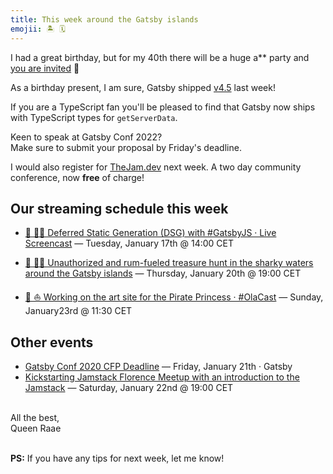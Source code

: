 ```yaml
---
title: This week around the Gatsby islands
emojii: 🏝 🗓
---
```


I had a great birthday, but for my 40th there will be a huge a\*\* party and [you are invited](https://twitter.com/raae/status/1480924823178121217) 🎉

As a birthday present, I am sure, Gatsby shipped [v4.5](https://www.gatsbyjs.com/docs/reference/release-notes/v4.5/) last week!

If you are a TypeScript fan you'll be pleased to find that Gatsby now ships with TypeScript types for `getServerData`.

Keen to speak at Gatsby Conf 2022?  
Make sure to submit your proposal by Friday's deadline.

I would also register for [TheJam.dev](https://cfe.dev/events/the-jam-2022/) next week. A two day community conference, now **free** of charge!

## Our streaming schedule this week

- [🔴 👩‍🏫 Deferred Static Generation (DSG) with #GatsbyJS · Live Screencast](https://youtu.be/f2-BoUrvWxA)&nbsp;—&nbsp;Tuesday, January 17th @&nbsp;14:00&nbsp;CET

- [🔴 🏴‍☠️ Unauthorized and rum-fueled treasure hunt in the sharky waters around the Gatsby islands](https://youtu.be/VhrOe0X_oA8)&nbsp;—&nbsp;Thursday, January 20th @&nbsp;19:00&nbsp;CET

- [🔴 ⛵️ Working on the art site for the Pirate Princess · #OlaCast](https://youtu.be/Yi0Ho8SdBEw)&nbsp;—&nbsp;Sunday, January23rd @&nbsp;11:30&nbsp;CET

## Other events

- [Gatsby Conf 2020 CFP Deadline](https://gatsbyconf.com/)&nbsp;—&nbsp;Friday, January 21th&nbsp;·&nbsp;Gatsby
- [Kickstarting Jamstack Florence Meetup with an introduction to the Jamstack](https://www.meetup.com/it-IT/JAMstack_Florence/events/282893995/)&nbsp;—&nbsp;Saturday, January 22nd&nbsp;@&nbsp;19:00&nbsp;CET

&nbsp;  
All the best,  
Queen Raae

&nbsp;  
**PS:** If you have any tips for next week, let me know!
